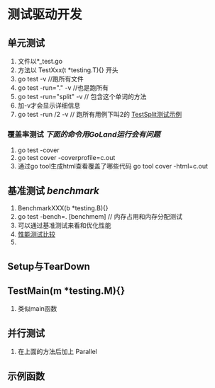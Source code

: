 # 测试驱动开发

## 单元测试
1. 文件以*_test.go
2. 方法以 TestXxx(t *testing.T){} 开头
3. go test -v //跑所有文件
4. go test -run="." -v //也是跑所有
5. go test -run="split" -v // 包含这个单词的方法
6. 加-v才会显示详细信息
7. go test -run /2 -v // 跑所有用例下叫2的 [TestSplit测试示例](./unit/split_test.go)

### 覆盖率测试  *下面的命令用GoLand运行会有问题*
1. go test -cover
2. go test cover -coverprofile=c.out
3. 通过go tool生成html查看覆盖了哪些代码 go tool cover -html=c.out

## 基准测试 *benchmark*
1. BenchmarkXXX(b *testing.B){}
2. go test -bench=. \[benchmem\] // 内存占用和内存分配测试
3. 可以通过基准测试来看和优化性能
4. [性能测试比较](./unit/fib_test.go)
5. 

## Setup与TearDown

## TestMain(m *testing.M){}
1. 类似main函数

## 并行测试
1. 在上面的方法后加上 Parallel



## 示例函数

